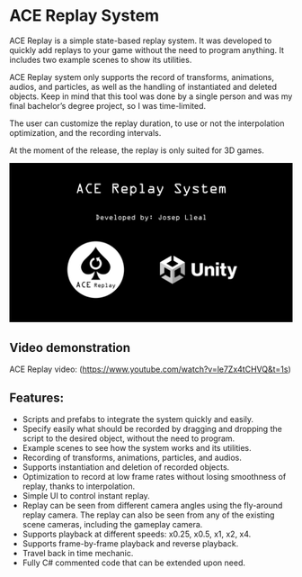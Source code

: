 # ACE Replay System 

ACE Replay is a simple state-based replay system. It was developed to quickly add replays to your game without the need to program anything. It includes two example scenes to show its utilities.

ACE Replay system only supports the record of transforms,  animations, audios, and particles, as well as the handling of instantiated and deleted objects. Keep in mind that this tool was done by a single person and was my final bachelor’s degree project, so I was time-limited.

The user can customize the replay duration, to use or not the interpolation optimization, and the recording intervals.

At the moment of the release, the replay is only suited for 3D games.

![alt text](https://raw.githubusercontent.com/JosepLleal/Replay-System-Tool/main/FinalImage.png)

## Video demonstration
ACE Replay video: (https://www.youtube.com/watch?v=le7Zx4tCHVQ&t=1s)

## Features:
- Scripts and prefabs to integrate the system quickly and easily. 
- Specify easily what should be recorded by dragging and dropping the script to the desired object, without the need to program.
- Example scenes to see how the system works and its utilities.
- Recording of transforms, animations, particles, and audios.
- Supports instantiation and deletion of recorded objects.
- Optimization to record at low frame rates without losing smoothness of replay, thanks to interpolation.
- Simple UI to control instant replay.
- Replay can be seen from different camera angles using the fly-around replay camera. The replay can also be seen from any of the existing scene cameras, including the gameplay camera.
- Supports playback at different speeds: x0.25, x0.5, x1, x2, x4.
- Supports frame-by-frame playback and reverse playback.
- Travel back in time mechanic.
- Fully C# commented code that can be extended upon need.



